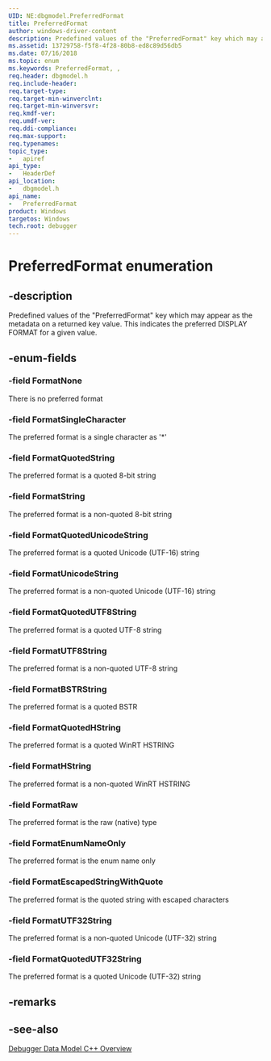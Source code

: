 ```yaml
---
UID: NE:dbgmodel.PreferredFormat
title: PreferredFormat
author: windows-driver-content
description: Predefined values of the "PreferredFormat" key which may appear as the metadata on a returned key value.  
ms.assetid: 13729758-f5f8-4f28-80b8-ed8c89d56db5
ms.date: 07/16/2018
ms.topic: enum
ms.keywords: PreferredFormat, , 
req.header: dbgmodel.h
req.include-header:
req.target-type:
req.target-min-winverclnt:
req.target-min-winversvr:
req.kmdf-ver:
req.umdf-ver:
req.ddi-compliance:
req.max-support:
req.typenames: 
topic_type: 
-	apiref
api_type: 
-	HeaderDef
api_location: 
-	dbgmodel.h
api_name: 
-	PreferredFormat
product: Windows
targetos: Windows
tech.root: debugger
---
```


# PreferredFormat enumeration

## -description

Predefined values of the "PreferredFormat" key which may appear as the metadata on a returned key value.  This indicates the preferred DISPLAY FORMAT for a given value.


## -enum-fields

### -field FormatNone 
There is no preferred format

### -field FormatSingleCharacter 
The preferred format is a single character as '*'

### -field FormatQuotedString 
The preferred format is a quoted 8-bit string

### -field FormatString 
The preferred format is a non-quoted 8-bit string

### -field FormatQuotedUnicodeString 
The preferred format is a quoted Unicode (UTF-16) string

### -field FormatUnicodeString 
The preferred format is a non-quoted Unicode (UTF-16) string

### -field FormatQuotedUTF8String 
The preferred format is a quoted UTF-8 string

### -field FormatUTF8String 
The preferred format is a non-quoted UTF-8 string

### -field FormatBSTRString 
The preferred format is a quoted BSTR

### -field FormatQuotedHString 
The preferred format is a quoted WinRT HSTRING

### -field FormatHString 
The preferred format is a non-quoted WinRT HSTRING

### -field FormatRaw 
The preferred format is the raw (native) type

### -field FormatEnumNameOnly 
The preferred format is the enum name only

### -field FormatEscapedStringWithQuote 
The preferred format is the quoted string with escaped characters

### -field FormatUTF32String 
The preferred format is a non-quoted Unicode (UTF-32) string

### -field FormatQuotedUTF32String 
The preferred format is a quoted Unicode (UTF-32) string

## -remarks

## -see-also

[Debugger Data Model C++ Overview](https://docs.microsoft.com/windows-hardware/drivers/debugger/data-model-cpp-overview)
